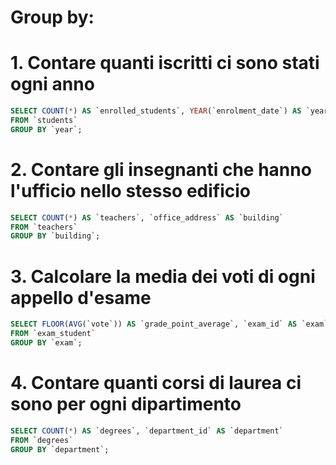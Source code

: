 # Group by:

# 1. Contare quanti iscritti ci sono stati ogni anno

```sql
SELECT COUNT(*) AS `enrolled_students`, YEAR(`enrolment_date`) AS `year`
FROM `students`
GROUP BY `year`;
```

# 2. Contare gli insegnanti che hanno l'ufficio nello stesso edificio

```sql
SELECT COUNT(*) AS `teachers`, `office_address` AS `building`
FROM `teachers`
GROUP BY `building`;
```

# 3. Calcolare la media dei voti di ogni appello d'esame

```sql
SELECT FLOOR(AVG(`vote`)) AS `grade_point_average`, `exam_id` AS `exam`
FROM `exam_student`
GROUP BY `exam`;
```

# 4. Contare quanti corsi di laurea ci sono per ogni dipartimento

```sql
SELECT COUNT(*) AS `degrees`, `department_id` AS `department`
FROM `degrees`
GROUP BY `department`;
```
